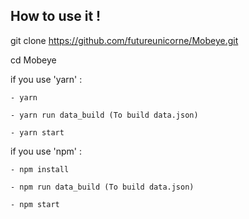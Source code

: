 ## How to use it !

git clone https://github.com/futureunicorne/Mobeye.git

cd Mobeye

if you  use 'yarn' :

    - yarn

    - yarn run data_build (To build data.json)

    - yarn start

if you  use 'npm' :

    - npm install

    - npm run data_build (To build data.json)

    - npm start

